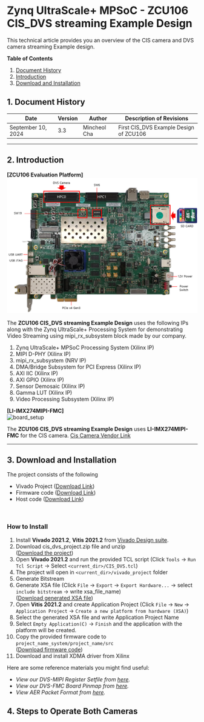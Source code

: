 # Zynq UltraScale+ MPSoC - ZCU106 CIS_DVS streaming Example Design

This technical article provides you an overview of the CIS camera and DVS camera streaming Example design.

**Table of Contents**

1. [Document History](#document-history)
2. [Introduction](#introduction)
3. [Download and Installation](#download-and-installation)

## 1. Document History

| Date               | Version | Author       | Description of Revisions                       |
|--------------------|---------|--------------|------------------------------------------------|
| September 10, 2024 | 3.3     | Mincheol Cha | First CIS_DVS Example Design of ZCU106         |

---

## 2. Introduction

**[ZCU106 Evaluation Platform]** <br>
<img src="https://github.com/nrvcorp/docs/blob/gh-pages/assets/projects/MIPI2PCIE_AXIS/imgs/zcu106.png?raw=true" alt="board_setup" width="" />

The **ZCU106 CIS_DVS streaming Example Design** uses the following IPs along with the Zynq UltraScale+ Processing System for demonstrating Video Streaming using mipi_rx_subsystem block made by our company.

1. Zynq UltraScale+ MPSoC Processing System (Xilinx IP)
2. MIPI D-PHY (Xilinx IP)
3. mipi_rx_subsystem (NRV IP)
4. DMA/Bridge Subsystem for PCI Express (Xilinx IP)
5. AXI IIC (Xilinx IP)
6. AXI GPIO (Xilinx IP)
7. Sensor Demosaic (Xilinx IP)
8. Gamma LUT (Xilinx IP)
9. Video Processing Subsystem (Xilinx IP)

**[LI-IMX274MIPI-FMC]** <br>
<img src="https://leopardimaging.com/wp-content/uploads/2023/04/IMX274MIPI-FMC.jpg?raw=true" alt="board_setup" width="30%" /> <br>

The **ZCU106 CIS_DVS streaming Example Design** uses **LI-IMX274MIPI-FMC** for the CIS camera.
[Cis Camera Vendor Link](https://leopardimaging.com/product/platform-partners/amd/li-imx274mipi-fmc/)

---

## 3. Download and Installation

The project consists of the following

- Vivado Project ([Download Link](https://github.com/nrvcorp/docs/blob/gh-pages/assets/projects/CIS_DVS/cis_dvs_project.zip?raw=true))
- Firmware code ([Download Link]())
- Host code ([Download Link]())

<br>

### How to Install

1. Install **Vivado 2021.2**, **Vitis 2021.2** from [Vivado Design suite](https://www.xilinx.com/support/download/index.html/content/xilinx/en/downloadNav/vivado-design-tools/archive.html).
2. Download cis_dvs_project.zip file and unzip <br />
([Download the project](https://github.com/nrvcorp/docs/blob/gh-pages/assets/projects/CIS_DVS/cis_dvs_project.zip?raw=true))
3. Open **Vivado 2021.2** and run the provided TCL script (Click `Tools` → `Run Tcl Script` → Select `<current_dir>/CIS_DVS.tcl`)
4. The project will open in `<current_dir>/vivado_project` folder
5. Generate Bitstream
6. Generate XSA file (Click `File` → `Export` → `Export Hardware...` →  select `include bitstream` → write xsa_file_name) <br />
([Download generated XSA file](https://github.com/nrvcorp/docs/blob/gh-pages/assets/projects/CIS_DVS/xsa/CIS_DVS_wrapper_v3_3.xsa?raw=true))
7. Open **Vitis 2021.2** and create Application Project (Click `File` → `New` → `Application Project` → `Create a new platform from hardware (XSA)`)
8. Select the generated XSA file and write Application Project Name
9. Select `Empty Application(C)` → `Finish` and the application with the platform will be created.
10. Copy the provided firmware code to `project_name_system/project_name/src` <br />
([Download firmware code](https://github.com/nrvcorp/docs/blob/gh-pages/assets/projects/CIS_DVS/xsa/CIS_DVS_wrapper_v3_3.xsa?raw=true))
11. Download and install XDMA driver from Xilinx

Here are some reference materials you might find useful: <br>

- _View our DVS-MIPI Register Setfile from [here](https://nrvcorp.github.io/docs/register/DVS_MIPI/)._ <br>
- _View our DVS-FMC Board Pinmap from [here](https://nrvcorp.github.io/docs/datasheet/DVS_FMC/)._ <br>
- _View AER Packet Format from [here](https://github.com/nrvcorp/docs/blob/gh-pages/assets/datasheet/dvs_datasheet/aer_packet_format.pdf?raw=true)._

## 4. Steps to Operate Both Cameras
